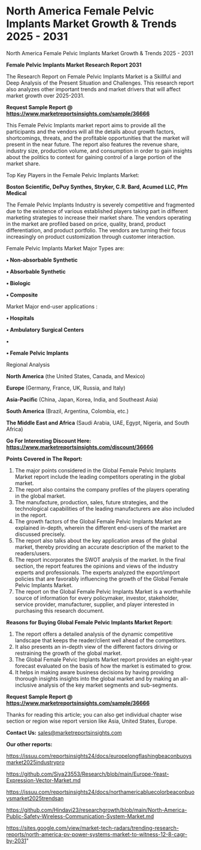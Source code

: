 # North America Female Pelvic Implants Market Growth & Trends 2025 - 2031
North America Female Pelvic Implants Market Growth & Trends 2025 - 2031

<strong>Female Pelvic Implants Market Research Report 2031</strong>

The Research Report on Female Pelvic Implants Market is a Skillful and Deep Analysis of the Present Situation and Challenges. This research report also analyzes other important trends and market drivers that will affect market growth over 2025-2031.

<strong>Request Sample Report @ <a href=https://www.marketreportsinsights.com/sample/36666>https://www.marketreportsinsights.com/sample/36666</a></strong>

This Female Pelvic Implants market report aims to provide all the participants and the vendors will all the details about growth factors, shortcomings, threats, and the profitable opportunities that the market will present in the near future. The report also features the revenue share, industry size, production volume, and consumption in order to gain insights about the politics to contest for gaining control of a large portion of the market share.

Top Key Players in the Female Pelvic Implants Market:

<strong>Boston Scientific, DePuy Synthes, Stryker, C.R. Bard, Acumed LLC, Pfm Medical</strong>

The Female Pelvic Implants Industry is severely competitive and fragmented due to the existence of various established players taking part in different marketing strategies to increase their market share. The vendors operating in the market are profiled based on price, quality, brand, product differentiation, and product portfolio. The vendors are turning their focus increasingly on product customization through customer interaction.

Female Pelvic Implants Market Major Types are:

<strong>•  Non-absorbable Synthetic

•  Absorbable Synthetic

•  Biologic

•  Composite</strong>

Market Major end-user applications :

<strong>•  Hospitals

•  Ambulatory Surgical Centers

•  

•  Female Pelvic Implants</strong>

Regional Analysis

</u><strong><b>North America</b></strong> (the United States, Canada, and Mexico)

<strong><b>Europe </b></strong>(Germany, France, UK, Russia, and Italy)

<strong><b>Asia-Pacific</b></strong> (China, Japan, Korea, India, and Southeast Asia)

<strong><b>South America</b></strong> (Brazil, Argentina, Colombia, etc.)

<strong><b>The Middle East and Africa</b></strong> (Saudi Arabia, UAE, Egypt, Nigeria, and South Africa)

<strong>Go For Interesting Discount Here: <a href=https://www.marketreportsinsights.com/discount/36666>https://www.marketreportsinsights.com/discount/36666</a></strong>

<strong>Points Covered in The Report:</strong>
<ol>
  <li>The major points considered in the Global Female Pelvic Implants Market report include the leading competitors operating in the global market.</li>
  <li>The report also contains the company profiles of the players operating in the global market.</li>
  <li>The manufacture, production, sales, future strategies, and the technological capabilities of the leading manufacturers are also included in the report.</li>
  <li>The growth factors of the Global Female Pelvic Implants Market are explained in-depth, wherein the different end-users of the market are discussed precisely.</li>
  <li>The report also talks about the key application areas of the global market, thereby providing an accurate description of the market to the readers/users.</li>
  <li>The report incorporates the SWOT analysis of the market. In the final section, the report features the opinions and views of the industry experts and professionals. The experts analyzed the export/import policies that are favorably influencing the growth of the Global Female Pelvic Implants Market.</li>
  <li>The report on the Global Female Pelvic Implants Market is a worthwhile source of information for every policymaker, investor, stakeholder, service provider, manufacturer, supplier, and player interested in purchasing this research document.</li>
</ol>
<strong>Reasons for Buying Global Female Pelvic Implants Market Report:</strong>

<ol>
  <li>The report offers a detailed analysis of the dynamic competitive landscape that keeps the reader/client well ahead of the competitors.</li>
  <li>It also presents an in-depth view of the different factors driving or restraining the growth of the global market.</li>
  <li>The Global Female Pelvic Implants Market report provides an eight-year forecast evaluated on the basis of how the market is estimated to grow.</li>
  <li>It helps in making aware business decisions by having providing thorough insights insights into the global market and by making an all-inclusive analysis of the key market segments and sub-segments.</li>
</ol>
<strong>Request Sample Report @ <a href=https://www.marketreportsinsights.com/sample/36666>https://www.marketreportsinsights.com/sample/36666</a></strong>


Thanks for reading this article; you can also get individual chapter wise section or region wise report version like Asia, United States, Europe.

<strong>Contact Us:</strong>
sales@marketreportsinsights.com

<strong>Our other reports:</strong>

<a href=https://issuu.com/reportsinsights24/docs/europelongflashingbeaconbuoysmarket2025industrypro>https://issuu.com/reportsinsights24/docs/europelongflashingbeaconbuoysmarket2025industrypro</a>

<a href=https://github.com/Siya23553/Research/blob/main/Europe-Yeast-Expression-Vector-Market.md>https://github.com/Siya23553/Research/blob/main/Europe-Yeast-Expression-Vector-Market.md</a>

<a href=https://issuu.com/reportsinsights24/docs/northamericabluecolorbeaconbuoysmarket2025trendsan>https://issuu.com/reportsinsights24/docs/northamericabluecolorbeaconbuoysmarket2025trendsan</a>

<a href=https://github.com/Hindavi23/researchgrowth/blob/main/North-America-Public-Safety-Wireless-Communication-System-Market.md>https://github.com/Hindavi23/researchgrowth/blob/main/North-America-Public-Safety-Wireless-Communication-System-Market.md</a>

<a href=https://sites.google.com/view/market-tech-radars/trending-research-reports/north-america-pv-power-systems-market-to-witness-12-8-cagr-by-2031>https://sites.google.com/view/market-tech-radars/trending-research-reports/north-america-pv-power-systems-market-to-witness-12-8-cagr-by-2031</a>"
